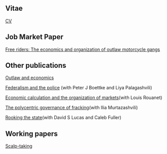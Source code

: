 ## Vitae

[CV](https://github.com/eepiano/eepiano.github.io/blob/master/Piano_Ennio_CV.pdf?raw=true)

## Job Market Paper

[Free riders: The economics and organization of outlaw motorcycle gangs](https://github.com/eepiano/eepiano.github.io/blob/master/Free%20riders.pdf?raw=true)

## Other publications

[Outlaw and economics](https://github.com/eepiano/eepiano.github.io/blob/master/Outlaw%20and%20economics%20copy.pdf?raw=true)

[Federalism and the police](https://github.com/eepiano/eepiano.github.io/blob/master/PeterJBoettkeLiyaPalagash.pdf?raw=true) (with Peter J Boettke and Liya Palagashvili)

[Economic calculation and the organization of markets](https://github.com/eepiano/eepiano.github.io/blob/master/Piano-Rouanet2018_Article_EconomicCalculationAndTheOrgan.pdf?raw=true)(with Louis Rouanet)

[The polycentric governance of fracking](https://github.com/eepiano/eepiano.github.io/blob/master/Polycentric%20governance%20of%20fracking.pdf?raw=true)(with Ilia Murtazashvili)

[Rooking the state](https://github.com/eepiano/eepiano.github.io/blob/master/Polycentric%20governance%20of%20fracking.pdf?raw=true)(with David S Lucas and Caleb Fuller)

## Working papers

[Scalp-taking](https://github.com/eepiano/eepiano.github.io/blob/master/Revised_Manuscript.edited.pdf?raw=true)
